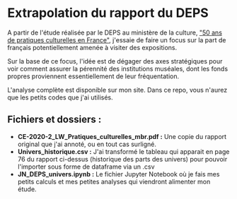 # Extrapolation du rapport du DEPS

A partir de l'étude réalisée par le DEPS au ministère de la culture, ["50 ans de pratiques culturelles en France"](https://www.culture.gouv.fr/Sites-thematiques/Etudes-et-statistiques/Publications/Collections-de-synthese/Culture-etudes-2007-2021/Cinquante-ans-de-pratiques-culturelles-en-France-CE-2020-2), j'essaie de faire un focus sur la part de français potentiellement amenée à visiter des expositions.

Sur la base de ce focus, l'idée est de dégager des axes stratégiques pour voir comment assurer la pérennité des institutions muséales, dont les fonds propres proviennent essentiellement de leur fréquentation.

L'analyse complète est disponible sur mon site. Dans ce repo, vous n'aurez que les petits codes que j'ai utilisés.

## Fichiers et dossiers : 
- __CE-2020-2_LW_Pratiques_culturelles_mbr.pdf :__ Une copie du rapport original que j'ai annoté, ou en tout cas surligné.
- __Univers_historique.csv :__ J'ai transformé le tableau qui apparait en page 76 du rapport ci-dessus (historique des parts des univers) pour pouvoir l'importer sous forme de dataframe via un .csv
- __JN_DEPS_univers.ipynb :__ Le fichier Jupyter Notebook où je fais mes petits calculs et mes petites analyses qui viendront alimenter mon étude.
